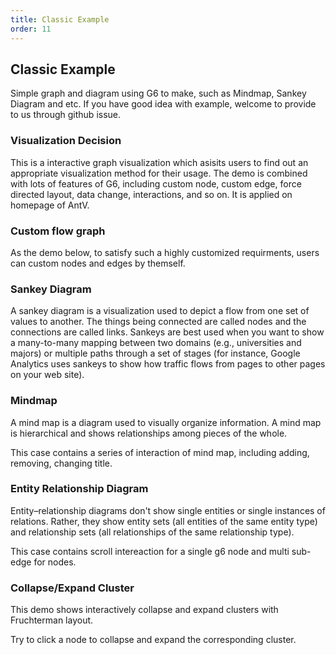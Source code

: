 ```yaml
---
title: Classic Example
order: 11
---
```


## Classic Example

Simple graph and diagram using G6 to make, such as Mindmap, Sankey Diagram and etc. If you have good idea with example, welcome to provide to us through github issue.

### Visualization Decision

This is a interactive graph visualization which asisits users to find out an appropriate visualization method for their usage. The demo is combined with lots of features of G6, including custom node, custom edge, force directed layout, data change, interactions, and so on. It is applied on homepage of AntV.

### Custom flow graph

As the demo below, to satisfy such a highly customized requirments, users can custom nodes and edges by themself.

### Sankey Diagram

A sankey diagram is a visualization used to depict a flow from one set of values to another. The things being connected are called nodes and the connections are called links. Sankeys are best used when you want to show a many-to-many mapping between two domains (e.g., universities and majors) or multiple paths through a set of stages (for instance, Google Analytics uses sankeys to show how traffic flows from pages to other pages on your web site).

### Mindmap

A mind map is a diagram used to visually organize information. A mind map is hierarchical and shows relationships among pieces of the whole.

This case contains a series of interaction of mind map, including adding, removing, changing title.

### Entity Relationship Diagram

Entity–relationship diagrams don't show single entities or single instances of relations. Rather, they show entity sets (all entities of the same entity type) and relationship sets (all relationships of the same relationship type).

This case contains scroll intereaction for a single g6 node and multi sub-edge for nodes.


### Collapse/Expand Cluster

This demo shows interactively collapse and expand clusters with Fruchterman layout.

Try to click a node to collapse and expand the corresponding cluster.
